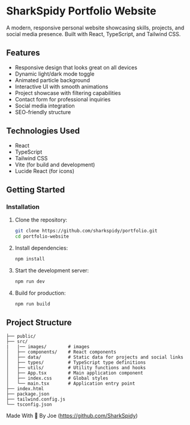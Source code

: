 # SharkSpidy Portfolio Website

A modern, responsive personal website showcasing skills, projects, and social media presence. Built with React, TypeScript, and Tailwind CSS.

## Features

- Responsive design that looks great on all devices
- Dynamic light/dark mode toggle
- Animated particle background
- Interactive UI with smooth animations
- Project showcase with filtering capabilities
- Contact form for professional inquiries
- Social media integration
- SEO-friendly structure

## Technologies Used

- React
- TypeScript
- Tailwind CSS
- Vite (for build and development)
- Lucide React (for icons)

## Getting Started
### Installation

1. Clone the repository:
   ```bash
   git clone https://github.com/sharkspidy/portfolio.git
   cd portfolio-website
   ```

2. Install dependencies:
   ```bash
   npm install
   ```

3. Start the development server:
   ```bash
   npm run dev
   ```

4. Build for production:
   ```bash
   npm run build
   ```

## Project Structure

```
├── public/
├── src/
|   |── images/        # images 
│   ├── components/    # React components
│   ├── data/          # Static data for projects and social links
│   ├── types/         # TypeScript type definitions
│   ├── utils/         # Utility functions and hooks
│   ├── App.tsx        # Main application component
│   ├── index.css      # Global styles
│   └── main.tsx       # Application entry point
├── index.html
├── package.json
├── tailwind.config.js
└── tsconfig.json
```

Made With 💙 By Joe (https://github.com/SharkSpidy)
